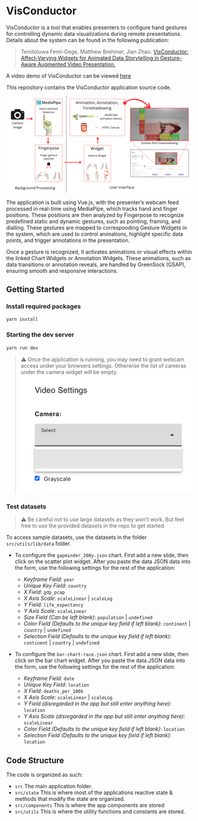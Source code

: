# VisConductor

VisConductor is a tool that enables presenters to configure hand gestures for controlling dynamic data visualizations during remote presentations. Details about the system can be found in the following publication:

> Temiloluwa Femi-Gege, Matthew Brehmer, Jian Zhao.
> [VisConductor: Affect-Varying Widgets for Animated Data Storytelling in Gesture-Aware Augmented Video Presentation.](https://arxiv.org/abs/2406.17986)

A video demo of VisConductor can be viewed [here](https://www.youtube.com/watch?v=kdmB3Sh-uq8)

This repository contains the VisConductor application source code. 

![VisConductor system diagram](./assets/visconductor-system-diagram.png)

The application is built using Vue.js, with the presenter’s webcam feed processed in real-time using MediaPipe, which tracks hand and finger positions. These positions are then analyzed by Fingerpose to recognize predefined static and dynamic gestures, such as pointing, framing, and dialling. These gestures are mapped to corresponding Gesture Widgets in the system, which are used to control animations, highlight specific data points, and trigger annotations in the presentation.

Once a gesture is recognized, it activates animations or visual effects within the linked Chart Widgets or Annotation Widgets. These animations, such as data transitions or annotation reveals, are handled by GreenSock (GSAP), ensuring smooth and responsive interactions. 

## Getting Started

### Install required packages
```sh
yarn install
```
### Starting the dev server

```sh
yarn run dev
```

> ⚠️ Once the application is running, you may need to grant webcam access under your browsers settings. Otherwise the list of cameras under the camera widget will be empty. ![Empty video settings](./assets/video-settings.png)

### Test datasets
> ⚠️ Be careful not to use large datasets as they won't work. But feel free to use the provided datasets in the repo to get started.

To access sample datasets, use the datasets in the folder `src/utils/lib/data` folder.
- To configure the `gapminder_200y.json` chart. First add a new slide, then click on the scatter plot widget. After you paste the data JSON data into the form, use the following settings for the rest of the application:
     - *Keyframe Field*: `year`
     - *Unique Key Field*: `country`
     - *X Field*: `gdp_pcap`
     - *X Axis Scale*: `scaleLinear` | `scaleLog`
     - *Y Field*: `life_expectancy`
     - *Y Axis Scale*: `scaleLinear`
     - *Size Field (Can be left blank)*: `population` | `undefined`
     - *Color Field (Defaults to the unique key field if left blank)*: `continent` | `country` | `undefined`
     - *Selection Field (Defaults to the unique key field if left blank)*: `continent` | `country` | `undefined`

- To configure the `bar-chart-race.json` chart. First add a new slide, then click on the bar chart widget. After you paste the data JSON data into the form, use the following settings for the rest of the application:
     - *Keyframe Field*: `date`
     - *Unique Key Field*: `location`
     - *X Field*: `deaths_per_100k`
     - *X Axis Scale*: `scaleLinear` | `scaleLog`
     - *Y Field (disregarded in the app but still enter anything here)*: `location`
     - *Y Axis Scale (disregarded in the app but still enter anything here)*: `scaleLinear`
     - *Color Field (Defaults to the unique key field if left blank)*: `location`
     - *Selection Field (Defaults to the unique key field if left blank)*: `location`

## Code Structure
The code is organized as such:
- `src` The main application folder.
- `src/state` This is where most of the applications reactive state & methods that modify the state are organized. 
- `src/components` This is where the app components are stored
- `src/utils` This is where the utility functions and constants are stored.

